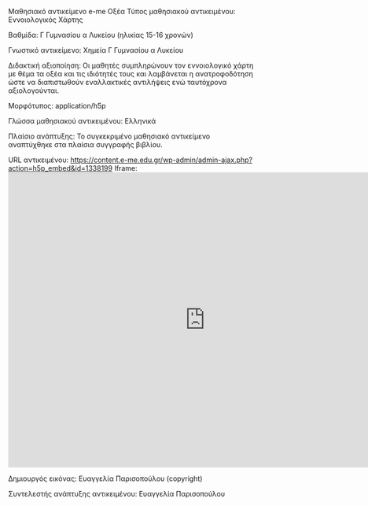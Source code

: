 Μαθησιακό αντικείμενο e-me Οξέα Τύπος μαθησιακού αντικειμένου: Εννοιολογικός Χάρτης

Βαθμίδα: Γ Γυμνασίου α Λυκείου (ηλικίας 15-16 χρονών)

Γνωστικό αντικείμενο: Χημεία Γ Γυμνασίου α Λυκείου 

Διδακτική αξιοποίηση: Οι μαθητές συμπληρώνουν τον εννοιολογικό χάρτη με θέμα τα οξέα και τις ιδιότητές τους και λαμβάνεται η ανατροφοδότηση ώστε να διαπιστωθούν εναλλακτικές αντιλήψεις ενώ ταυτόχρονα αξιολογούνται.

Μορφότυπος: application/h5p

Γλώσσα μαθησιακού αντικειμένου: Ελληνικά

Πλαίσιο ανάπτυξης: Το συγκεκριμένο μαθησιακό αντικείμενο αναπτύχθηκε στα πλαίσια συγγραφής βιβλίου.

URL αντικειμένου: https://content.e-me.edu.gr/wp-admin/admin-ajax.php?action=h5p_embed&id=1338199
Iframe: <iframe src="https://content.e-me.edu.gr/wp-admin/admin-ajax.php?action=h5p_embed&id=1338199" width="800" height="600" frameborder="0" allowfullscreen="allowfullscreen"></iframe><script src="https://content.e-me.edu.gr/wp-content/plugins/h5p/h5p-php-library/js/h5p-resizer.js" charset="UTF-8"></script>

Δημιουργός εικόνας: Ευαγγελία Παρισοπούλου (copyright)

Συντελεστής ανάπτυξης αντικειμένου: Ευαγγελία Παρισοπούλου
